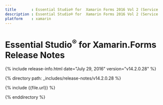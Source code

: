 ```yaml
---
title       : Essential Studio® for  Xamarin Forms 2016 Vol 2 (Service Pack 1)Release Notes
description : Essential Studio® for  Xamarin Forms 2016 Vol 2 (Service Pack 1)Release Notes
platform    : xamarin
---
```


# Essential Studio<sup>®</sup> for  Xamarin.Forms Release Notes

{% include release-info.html date="July 29, 2016" version="v14.2.0.28" %} 

{% directory path: _includes/release-notes/v14.2.0.28 %}

{% include {{file.url}} %}

{% enddirectory %}